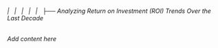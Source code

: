 ###### |   |   |   |   |   ├── Analyzing Return on Investment (ROI) Trends Over the Last Decade

*Add content here*